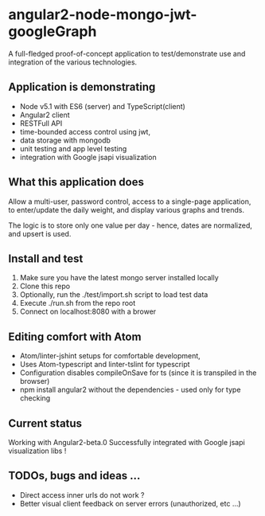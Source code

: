 # angular2-node-mongo-jwt-googleGraph

A full-fledged proof-of-concept application to test/demonstrate use and integration of the various technologies.

## Application is demonstrating

* Node v5.1 with ES6 (server) and TypeScript(client)
* Angular2 client
* RESTFull API
* time-bounded access control using jwt,
* data storage with mongodb
* unit testing and app level testing
* integration with Google jsapi visualization

## What this application does

Allow a multi-user, password control, access to a single-page application,
to enter/update the daily weight, and display various graphs and trends.

The logic is to store only one value per day - hence, dates are normalized, and upsert is used.

## Install and test

1. Make sure you have the latest mongo server installed locally
2. Clone this repo
3. Optionally, run the ./test/import.sh script to load test data
4. Execute ./run.sh from the repo root
5. Connect on localhost:8080 with a brower

## Editing comfort with Atom

* Atom/linter-jshint setups for comfortable development,
* Uses Atom-typescript and linter-tslint for typescript
* Configuration disables compileOnSave for ts (since it is transpiled in the browser)
* npm install angular2 without the dependencies - used only for type checking

## Current status

Working with Angular2-beta.0
Successfully integrated with Google jsapi visualization libs !

## TODOs, bugs and ideas ...

* Direct access inner urls do not work ?
* Better visual client feedback on server errors (unauthorized, etc ...)
